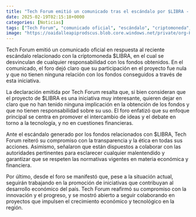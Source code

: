 ```yaml
---
title: "Tech Forum emitió un comunicado tras el escándalo por $LIBRA - “No tenemos nada que ver con los fondos conseguidos”"
date: 2025-02-19T02:15:18+0000
categories: [Noticias]
tags: ["Tech Forum", "comunicado oficial", "escándalo", "criptomoneda", "$LIBRA", "responsabilidad", "fondos", "proyecto", "iniciativa", "participación", "implicación", "intercambio de ideas", "debate", "tecnología", "financiero", "transparencia", "ética", "colaborar"]
image: "https://oaidalleapiprodscus.blob.core.windows.net/private/org-HKmKxpuNw3Y88lm4EBrIPq0n/user-ZwiCXOggLL8ZNNKE2g7rXFmV/img-yaYGBiNKkmcawhNhHp3ZXr5j.png?st=2025-02-19T01%3A15%3A18Z&se=2025-02-19T03%3A15%3A18Z&sp=r&sv=2024-08-04&sr=b&rscd=inline&rsct=image/png&skoid=d505667d-d6c1-4a0a-bac7-5c84a87759f8&sktid=a48cca56-e6da-484e-a814-9c849652bcb3&skt=2025-02-19T00%3A28%3A18Z&ske=2025-02-20T00%3A28%3A18Z&sks=b&skv=2024-08-04&sig=4MiXkIRZ6MyMLNVb60sdkiNi6y%2BAkPfTXV1qNvXeb74%3D"
---
```


Tech Forum emitió un comunicado oficial en respuesta al reciente escándalo relacionado con la criptomoneda $LIBRA, en el cual se desvinculan de cualquier responsabilidad con los fondos obtenidos. En el comunicado, el foro dejó claro que su participación en el proyecto fue nula y que no tienen ninguna relación con los fondos conseguidos a través de esta iniciativa.

La declaración emitida por Tech Forum resalta que, si bien consideran que el proyecto de $LIBRA es una iniciativa muy interesante, quieren dejar en claro que no han tenido ninguna implicación en la obtención de los fondos y que no tienen responsabilidad sobre su uso. El foro enfatizó que su enfoque principal se centra en promover el intercambio de ideas y el debate en torno a la tecnología, y no en cuestiones financieras.

Ante el escándalo generado por los fondos relacionados con $LIBRA, Tech Forum reiteró su compromiso con la transparencia y la ética en todas sus acciones. Asimismo, señalaron que están dispuestos a colaborar con las autoridades pertinentes para esclarecer cualquier malentendido y garantizar que se respeten las normativas vigentes en materia económica y financiera.

Por último, desde el foro se manifestó que, pese a la situación actual, seguirán trabajando en la promoción de iniciativas que contribuyan al desarrollo económico del país. Tech Forum reafirmó su compromiso con la innovación y el progreso, y se mostró abierto a seguir colaborando en proyectos que impulsen el crecimiento económico y tecnológico en la región.
    